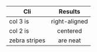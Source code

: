| Cli           | Results       |
| ------------- |:-------------:|
| col 3 is      | right-aligned |
| col 2 is      | centered      |
| zebra stripes | are neat      |
